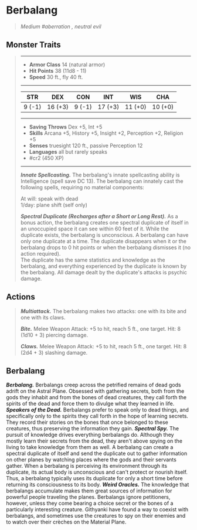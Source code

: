# Berbalang
>*Medium #aberration , neutral evil*
## Monster Traits
>___
>- **Armor Class** 14 (natural armor)
>- **Hit Points** 38 (11d8 - 11)
>- **Speed** 30 ft., fly 40 ft.
>___
>|STR|DEX|CON|INT|WIS|CHA|
>|:---:|:---:|:---:|:---:|:---:|:---:|
>|9 (-1)|16 (+3)|9 (-1)|17 (+3)|11 (+0)|10 (+0)|
>___
>- **Saving Throws** Dex +5, Int +5
>- **Skills** Arcana +5, History +5, Insight +2, Perception +2, Religion +5
>- **Senses** truesight 120 ft., passive Perception 12
>- **Languages** all but rarely speaks
>- #cr2 (450 XP)
>___
>***Innate Spellcasting.*** The berbalang's innate spellcasting ability is Intelligence (spell save DC 13). The berbalang can innately cast the following spells, requiring no material components:  
>
>At will: speak with dead  
>1/day: plane shift (self only)  
>
>
>***Spectral Duplicate (Recharges after a Short or Long Rest).*** As a bonus action, the berbalang creates one spectral duplicate of itself in an unoccupied space it can see within 60 feet of it. While the duplicate exists, the berbalang is unconscious. A berbalang can have only one duplicate at a time. The duplicate disappears when it or the berbalang drops to 0 hit points or when the berbalang dismisses it (no action required).  
>The duplicate has the same statistics and knowledge as the berbalang, and everything experienced by the duplicate is known by the berbalang. All damage dealt by the duplicate's attacks is psychic damage.  
>
## Actions
>***Multiattack.*** The berbalang makes two attacks: one with its bite and one with its claws.  
>
>***Bite.*** Melee Weapon Attack: +5 to hit, reach 5 ft., one target. Hit: 8 (1d10 + 3) piercing damage.  
>
>***Claws.*** Melee Weapon Attack: +5 to hit, reach 5 ft., one target. Hit: 8 (2d4 + 3) slashing damage.
## Berbalang
***Berbalang.*** Berbalangs creep across the petrified remains of dead gods adrift on the Astral Plane. Obsessed with gathering secrets, both from the gods they inhabit and from the bones of dead creatures, they call forth the spirits of the dead and force them to divulge what they learned in life.
***Speakers of the Dead.*** Berbalangs prefer to speak only to dead things, and specifically only to the spirits they call forth in the hope of learning secrets. They record their stories on the bones that once belonged to these creatures, thus preserving the information they gain.
***Spectral Spy.*** The pursuit of knowledge drives everything berbalangs do. Although they mostly learn their secrets from the dead, they aren't above spying on the living to take knowledge from them as well. A berbalang can create a spectral duplicate of itself and send the duplicate out to gather information on other planes by watching places where the gods and their servants gather. When a berbalang is perceiving its environment through its duplicate, its actual body is unconscious and can't protect or nourish itself. Thus, a berbalang typically uses its duplicate for only a short time before returning its consciousness to its body.
***Weird Oracles.*** The knowledge that berbalangs accumulate makes them great sources of information for powerful people traveling the planes. Berbalangs ignore petitioners, however, unless they come bearing a choice secret or the bones of a particularly interesting creature. Githyanki have found a way to coexist with berbalangs, and sometimes use the creatures to spy on their enemies and to watch over their crèches on the Material Plane.